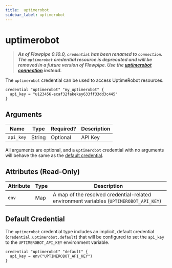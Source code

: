 ```yaml
---
title:  uptimerobot
sidebar_label: uptimerobot
---
```


# uptimerobot

> ***As of Flowpipe 0.10.0, `credential` has been renamed to `connection`.  The `uptimerobot` credential resource is deprecated and will be removed in a future version of Flowpipe. Use the [uptimerobot connection](/docs/reference/config-files/connection/uptimerobot) instead.***

The `uptimerobot` credential can be used to access UptimeRobot resources.

```hcl
credential "uptimerobot" "my_uptimerobot" {
  api_key = "u123456-ecaf32fakekey633ff33dd3c445"
}
```

## Arguments

| Name            | Type    | Required?| Description
|-----------------|---------|----------|-------------------
| `api_key`       |  String | Optional | API Key

All arguments are optional, and a `uptimerobot` credential with no arguments will behave the same as the [default credential](#default-credential).

## Attributes (Read-Only)

| Attribute       | Type    | Description
|-----------------|---------|-----------------
| `env`           | Map     | A map of the resolved credential-related environment variables (`UPTIMEROBOT_API_KEY`)

## Default Credential

The `uptimerobot` credential type includes an implicit, default credential (`credential.uptimerobot.default`) that will be configured to set the `api_key` to the `UPTIMEROBOT_API_KEY` environment variable.

```hcl
credential "uptimerobot" "default" {
  api_key = env("UPTIMEROBOT_API_KEY")
}
```
